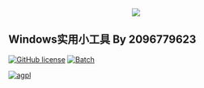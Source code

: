 <div align="center">
  <img src="https://socialify.git.ci/2096779623/Windows-utilities/image?description=1&font=KoHo&forks=1&issues=1&language=1&logo=https%3A%2F%2Fs4.ax1x.com%2F2022%2F01%2F23%2F75SthR.png&name=1&owner=1&pattern=Circuit%20Board&pulls=1&stargazers=1&theme=Light"></img>
</div>


**Windows实用小工具 By 2096779623**
-----------------------------------  


[![GitHub license](https://img.shields.io/badge/license-AGPL%203.0-brightgreen)](https://github.com/2096779623/Windows-utilities/blob/main/LICENSE)  [![Batch](https://img.shields.io/badge/Batch-100%25-brightgreen)](https://baike.baidu.com/item/%E6%89%B9%E5%A4%84%E7%90%86/1448600)


[![agpl](https://camo.githubusercontent.com/473b62766b498e4f2b008ada39f1d56fb3183649f24447866e25d958ac3fd79a/68747470733a2f2f7777772e676e752e6f72672f67726170686963732f6167706c76332d3135357835312e706e67)](https://www.gnu.org/licenses/agpl-3.0.txt)  
